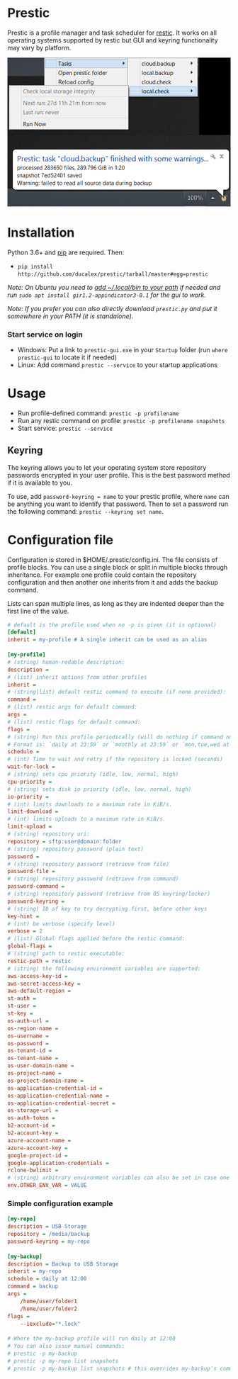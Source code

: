 # Prestic
Prestic is a profile manager and task scheduler for [restic](https://restic.net/). It works on all 
operating systems supported by restic but GUI and keyring functionality may vary by platform.

![Screenshot](https://github.com/ducalex/prestic/raw/master/screenshot.png)


# Installation

Python 3.6+ and [pip](https://pip.pypa.io/en/stable/installing/) are required. Then:
- `pip install http://github.com/ducalex/prestic/tarball/master#egg=prestic`

_Note: On Ubuntu you need to [add ~/.local/bin to your path](https://bugs.launchpad.net/ubuntu/+source/bash/+bug/1588562)
 if needed and run `sudo apt install gir1.2-appindicator3-0.1` for the gui to work._

_Note: If you prefer you can also directly download `prestic.py` and put it somewhere in your PATH 
 (it is standalone)._


### Start service on login
- Windows: Put a link to `prestic-gui.exe` in your `Startup` folder (run `where prestic-gui` to locate it if needed)
- Linux: Add command `prestic --service` to your startup applications


# Usage
- Run profile-defined command: `prestic -p profilename`
- Run any restic command on profile: `prestic -p profilename snapshots`
- Start service: `prestic --service`

## Keyring
The keyring allows you to let your operating system store repository passwords encrypted in your 
user profile. This is the best password method if it is available to you.

To use, add `password-keyring = name` to your prestic profile, where `name` can be anything you 
want to identify that password. Then to set a password run the following command: 
`prestic --keyring set name`.


# Configuration file
Configuration is stored in $HOME/.prestic/config.ini. The file consists of profile blocks. You can use a 
single block or split in multiple blocks through inheritance. For example one profile could contain 
the repository configuration and then another one inherits from it and adds the backup command.

Lists can span multiple lines, as long as they are indented deeper than the first line of the value. 
 
````ini
# default is the profile used when no -p is given (it is optional)
[default]
inherit = my-profile # A single inherit can be used as an alias

[my-profile]
# (string) human-redable description:
description =
# (list) inherit options from other profiles
inherit =
# (string|list) default restic command to execute (if none provided):
command =
# (list) restic args for default command:
args =
# (list) restic flags for default command:
flags =
# (string) Run this profile periodically (will do nothing if command not set)
# Format is: `daily at 23:59` or `monthly at 23:59` or `mon,tue,wed at 23:59`. Hourly is also possible: `daily at *:30`
schedule =
# (int) Time to wait and retry if the repository is locked (seconds)
wait-for-lock =
# (string) sets cpu priority (idle, low, normal, high)
cpu-priority =
# (string) sets disk io priority (idle, low, normal, high)
io-priority =
# (int) limits downloads to a maximum rate in KiB/s.
limit-download =
# (int) limits uploads to a maximum rate in KiB/s.
limit-upload =
# (string) repository uri:
repository = sftp:user@domain:folder
# (string) repository password (plain text)
password =
# (string) repository password (retrieve from file)
password-file =
# (string) repository password (retrieve from command)
password-command =
# (string) repository password (retrieve from OS keyring/locker)
password-keyring =
# (string) ID of key to try decrypting first, before other keys
key-hint =
# (int) be verbose (specify level)
verbose = 2
# (list) Global flags applied before the restic command:
global-flags =
# (string) path to restic executable:
restic-path = restic
# (string) the following environment variables are supported:
aws-access-key-id =
aws-secret-access-key =
aws-default-region =
st-auth =
st-user =
st-key =
os-auth-url =
os-region-name =
os-username =
os-password =
os-tenant-id =
os-tenant-name =
os-user-domain-name =
os-project-name =
os-project-domain-name =
os-application-credential-id =
os-application-credential-name =
os-application-credential-secret =
os-storage-url =
os-auth-token =
b2-account-id =
b2-account-key =
azure-account-name =
azure-account-key =
google-project-id =
google-application-credentials =
rclone-bwlimit =
# (string) arbitrary environment variables can also be set in case one is missing above:
env.OTHER_ENV_VAR = VALUE
````

### Simple configuration example
````ini
[my-repo]
description = USB Storage
repository = /media/backup
password-keyring = my-repo

[my-backup]
description = Backup to USB Storage
inherit = my-repo
schedule = daily at 12:00
command = backup
args =
    /home/user/folder1
    /home/user/folder2
flags =
    --iexclude="*.lock"

# Where the my-backup profile will run daily at 12:00
# You can also issue manual commands:
# prestic -p my-backup
# prestic -p my-repo list snapshots
# prestic -p my-backup list snapshots # this overrides my-backup's command/args/flags
````
